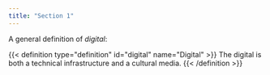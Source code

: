 ```yaml
---
title: "Section 1"
---
```

A general definition of _digital_:

{{< definition type="definition" id="digital" name="Digital" >}}
The digital is both a technical infrastructure and a cultural media.
{{< /definition >}}

